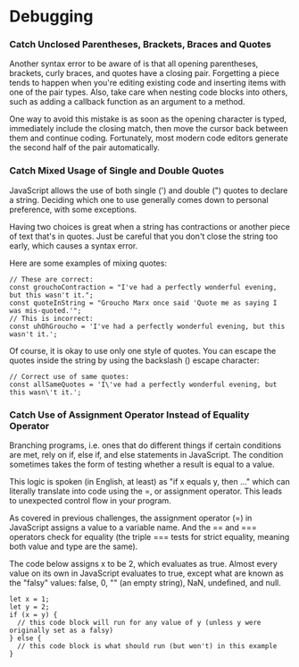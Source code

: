 # Debugging

### Catch Unclosed Parentheses, Brackets, Braces and Quotes

Another syntax error to be aware of is that all opening parentheses, brackets, curly braces, and quotes have a closing pair. Forgetting a piece tends to happen when you're editing existing code and inserting items with one of the pair types. Also, take care when nesting code blocks into others, such as adding a callback function as an argument to a method.

One way to avoid this mistake is as soon as the opening character is typed, immediately include the closing match, then move the cursor back between them and continue coding. Fortunately, most modern code editors generate the second half of the pair automatically.

### Catch Mixed Usage of Single and Double Quotes
JavaScript allows the use of both single (') and double (") quotes to declare a string. Deciding which one to use generally comes down to personal preference, with some exceptions.

Having two choices is great when a string has contractions or another piece of text that's in quotes. Just be careful that you don't close the string too early, which causes a syntax error.

Here are some examples of mixing quotes:
```
// These are correct:
const grouchoContraction = "I've had a perfectly wonderful evening, but this wasn't it.";
const quoteInString = "Groucho Marx once said 'Quote me as saying I was mis-quoted.'";
// This is incorrect:
const uhOhGroucho = 'I've had a perfectly wonderful evening, but this wasn't it.';
```
Of course, it is okay to use only one style of quotes. You can escape the quotes inside the string by using the backslash (\) escape character:
```
// Correct use of same quotes:
const allSameQuotes = 'I\'ve had a perfectly wonderful evening, but this wasn\'t it.';
```
### Catch Use of Assignment Operator Instead of Equality Operator
Branching programs, i.e. ones that do different things if certain conditions are met, rely on if, else if, and else statements in JavaScript. The condition sometimes takes the form of testing whether a result is equal to a value.

This logic is spoken (in English, at least) as "if x equals y, then ..." which can literally translate into code using the =, or assignment operator. This leads to unexpected control flow in your program.

As covered in previous challenges, the assignment operator (=) in JavaScript assigns a value to a variable name. And the == and === operators check for equality (the triple === tests for strict equality, meaning both value and type are the same).

The code below assigns x to be 2, which evaluates as true. Almost every value on its own in JavaScript evaluates to true, except what are known as the "falsy" values: false, 0, "" (an empty string), NaN, undefined, and null.
```
let x = 1;
let y = 2;
if (x = y) {
  // this code block will run for any value of y (unless y were originally set as a falsy)
} else {
  // this code block is what should run (but won't) in this example
}
```
